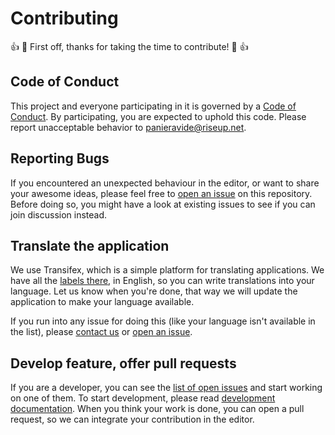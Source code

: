 # Contributing

:+1: :tada: First off, thanks for taking the time to contribute! :tada: :+1:


## Code of Conduct

This project and everyone participating in it is governed by a [Code of Conduct](CODE_OF_CONDUCT.md). By participating, you are expected to uphold this code. Please report unacceptable behavior to [panieravide@riseup.net](mailto:panieravide@riseup.net).


## Reporting Bugs

If you encountered an unexpected behaviour in the editor, or want to share your awesome ideas, please feel free to [open an issue](https://framagit.org/PanierAvide/OsmInEdit/issues) on this repository. Before doing so, you might have a look at existing issues to see if you can join discussion instead.


## Translate the application

We use Transifex, which is a simple platform for translating applications. We have all the [labels there](https://www.transifex.com/openlevelup/pic4review/), in English, so you can write translations into your language. Let us know when you're done, that way we will update the application to make your language available.

If you run into any issue for doing this (like your language isn't available in the list), please [contact us](mailto:panieravide@riseup.net) or [open an issue](https://framagit.org/PanierAvide/OsmInEdit/issues/new).


## Develop feature, offer pull requests

If you are a developer, you can see the [list of open issues](https://framagit.org/PanierAvide/OsmInEdit/issues) and start working on one of them. To start development, please read [development documentation](DEVELOP.md). When you think your work is done, you can open a pull request, so we can integrate your contribution in the editor.
